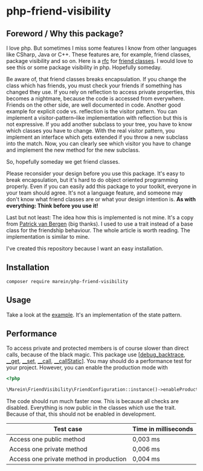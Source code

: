 # php-friend-visibility

## Foreword / Why this package?
I love php. But sometimes I miss some features I know from other languages like CSharp, Java or C++.
These features are, for example, friend classes, package visibility and so on.
Here is a [rfc](https://wiki.php.net/rfc/friend-classes)
for [friend classes]((https://wiki.php.net/rfc/friend-classes)). I would love to see this or some package
visibility in php. Hopefully someday.

Be aware of, that friend classes breaks encapsulation. If you change the class which has friends,
you must check your friends if something has changed they use. If you rely on reflection to access private properties, this
becomes a nightmare, because the code is accessed from everywhere. Friends on the other side, are well documented in code.
Another good example for explicit code vs. reflection is the visitor pattern. You can implement a visitor-pattern–like
implementation with reflection but this is not expressive. If you add another subclass to your tree,
you have to know which classes you have to change. With the real visitor pattern, you implement an interface which gets
extended if you throw a new subclass into the match. Now, you can clearly see which visitor you have to change and implement
the new method for the new subclass.

So, hopefully someday we get friend classes.

Please reconsider your design before you use this package. It's easy to break encapsulation,
but it's hard to do object oriented programming properly. Even if you can easily add this package to your toolkit,
everyone in your team should agree. It's not a language feature, and someone may don't know what friend classes are
or what your design intention is. __As with everything: Think before you use it!__

Last but not least: The idea how this is implemented is not mine.
It's a copy from [Patrick van Bergen](http://techblog.procurios.nl/k/news/view/49401/14863/friend-classes-in-php.html)
(big thanks). I used to use a trait instead of a base class for the friendship behaviour.
The whole article is worth reading. The implementation is similar to mine.

I've created this repository because I want an easy installation.

## Installation

```
composer require marein/php-friend-visibility
```

## Usage

Take a look at the [example](examples/has_friend_classes_example.php).
It's an implementation of the state pattern.

## Performance

To access private and protected members is of course slower than direct calls, because of the black magic.
This package use \[[debug_backtrace](http://php.net/manual/en/function.debug-backtrace.php),
[__get](http://php.net/manual/de/language.oop5.overloading.php#object.get),
[__set](http://php.net/manual/de/language.oop5.overloading.php#object.set),
[__call](http://php.net/manual/de/language.oop5.overloading.php#object.call),
[__callStatic](http://php.net/manual/de/language.oop5.overloading.php#object.callstatic)\].
You may should do a performance test for your project. However, you can enable the production mode with
                                                      
```php
<?php

\Marein\FriendVisibility\FriendConfiguration::instance()->enableProductionMode();
```

The code should run much faster now. This is because all checks are disabled. Everything is now public in the classes
which use the trait. Because of that, this should not be enabled in development.

| Test case                               | Time in milliseconds |
|-----------------------------------------|----------------------|
| Access one public method                | 0,003 ms             |
| Access one private method               | 0,006 ms             |
| Access one private method in production | 0,004 ms             |
